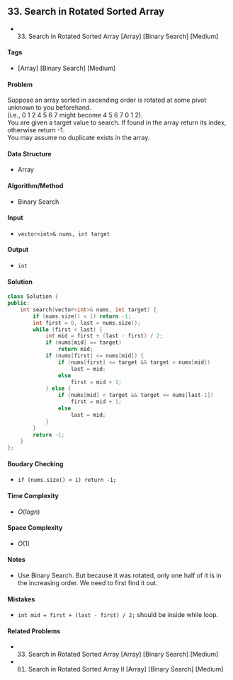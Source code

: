 ## 33. Search in Rotated Sorted Array
- 33. Search in Rotated Sorted Array [Array] [Binary Search] [Medium]

#### Tags
- [Array] [Binary Search] [Medium]

#### Problem
Suppose an array sorted in ascending order is rotated at some pivot unknown to you beforehand.  
(i.e., 0 1 2 4 5 6 7 might become 4 5 6 7 0 1 2).  
You are given a target value to search. If found in the array return its index, otherwise return -1.  
You may assume no duplicate exists in the array.

#### Data Structure
- Array

#### Algorithm/Method
- Binary Search

#### Input
- `vector<int>& nums, int target`

#### Output
- `int`

#### Solution
``` C++
class Solution {
public:
    int search(vector<int>& nums, int target) {
        if (nums.size() < 1) return -1;
        int first = 0, last = nums.size();
        while (first < last) {
            int mid = first + (last - first) / 2;
            if (nums[mid] == target)
                return mid;
            if (nums[first] <= nums[mid]) {
                if (nums[first] <= target && target < nums[mid])
                    last = mid;
                else
                    first = mid + 1;
            } else {
                if (nums[mid] < target && target <= nums[last-1])
                    first = mid + 1;
                else
                    last = mid;
            }
        }
        return -1;
    }
};
```

#### Boudary Checking
- `if (nums.size() < 1) return -1;`

#### Time Complexity
- $O(log n)$

#### Space Complexity
- $O(1)$

#### Notes
- Use Binary Search. But because it was rotated, only one half of it is in the increasing order. We need to first find it out.

#### Mistakes
- `int mid = first + (last - first) / 2;` should be inside while loop.

#### Related Problems
- 33. Search in Rotated Sorted Array [Array] [Binary Search] [Medium]
- 81. Search in Rotated Sorted Array II [Array] [Binary Search] [Medium]

